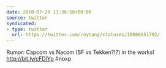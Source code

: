 ```yaml
---
date: 2010-07-20 11:36:56+00:00
source: twitter
syndicated:
- type: twitter
  url: https://twitter.com/roytang/statuses/18986651782/
---
```


Rumor: Capcom vs Nacom (SF vs Tekken?!?) in the works! http://bit.ly/cFDlYp #noxp